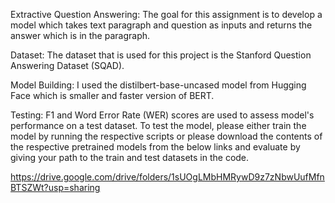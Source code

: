 Extractive Question Answering:
The goal for this assignment is to develop a model which takes text paragraph and question as inputs and returns the answer which is in the paragraph.

Dataset:
The dataset that is used for this project is the Stanford Question Answering Dataset (SQAD).

Model Building:
I used the distilbert-base-uncased model from Hugging Face which is smaller and faster version of BERT.

Testing:
F1 and Word Error Rate (WER) scores are used to assess model's performance on a test dataset. To test the model, please either train the model by running the respective scripts or please download the contents of the respective pretrained models from the below links and evaluate by giving your path to the train and test datasets in the code.

https://drive.google.com/drive/folders/1sUOgLMbHMRywD9z7zNbwUufMfnBTSZWt?usp=sharing

